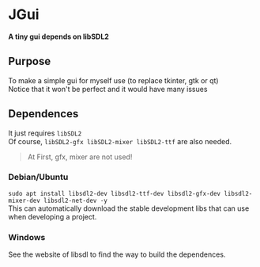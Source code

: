 # JGui
**A tiny gui depends on libSDL2**

## Purpose
To make a simple gui for myself use (to replace tkinter, gtk or qt)  
Notice that it won't be perfect and it would have many issues

## Dependences
It just requires `libSDL2`  
Of course, `libSDL2-gfx libSDL2-mixer libSDL2-ttf` are also needed.  
> At First, gfx, mixer are not used!


### Debian/Ubuntu
`sudo apt install libsdl2-dev libsdl2-ttf-dev libsdl2-gfx-dev libsdl2-mixer-dev libsdl2-net-dev -y`  
This can automatically download the stable development libs that can use when developing a project.  
### Windows
See the website of libsdl to find the way to build the dependences.  

